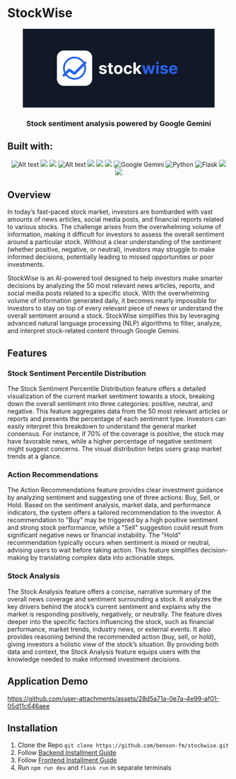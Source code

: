 # StockWise
<div align="center">
  <img alt="banner" src="https://github.com/benson-fm/stockwise/blob/main/frontend/src/assets/logoTitle.png">

  ### Stock sentiment analysis powered by Google Gemini
</div>


## Built with:
<div align="center">
  <img alt="Alt text" src="https://img.shields.io/badge/JavaScript-F7DF1E.svg?style=for-the-badge&logo=JavaScript&logoColor=black"/>
  <img src=https://img.shields.io/badge/React-61DAFB.svg?style=for-the-badge&logo=React&logoColor=black>
  <img src=https://img.shields.io/badge/Tailwind%20CSS-06B6D4.svg?style=for-the-badge&logo=Tailwind-CSS&logoColor=white>
  <img alt="Alt text" src="https://img.shields.io/badge/DaisyUI-5A0EF8.svg?style=for-the-badge&logo=DaisyUI&logoColor=white" />
  <img src=https://img.shields.io/badge/Framer-0055FF.svg?style=for-the-badge&logo=Framer&logoColor=white>
  <img src=https://img.shields.io/badge/Vite-646CFF.svg?style=for-the-badge&logo=Vite&logoColor=white>
  <img src=https://img.shields.io/badge/Node.js-5FA04E.svg?style=for-the-badge&logo=nodedotjs&logoColor=white>
  <img src=https://img.shields.io/badge/Google%20Gemini-886FBF?style=for-the-badge&logo=googlebard&logoColor=fff alt="Google Gemini">
  <img src="https://img.shields.io/badge/Python-3776AB.svg?style=for-the-badge&logo=Python&logoColor=white" alt="Python">
  <img src="https://img.shields.io/badge/Flask-000000.svg?style=for-the-badge&logo=Flask&logoColor=white" alt="Flask">
  <img src=https://img.shields.io/badge/Firebase-DD2C00.svg?style=for-the-badge&logo=Firebase&logoColor=white>
  <img src=https://img.shields.io/badge/Anaconda-44A833.svg?style=for-the-badge&logo=Anaconda&logoColor=white>
  
</div>

## Overview
In today’s fast-paced stock market, investors are bombarded with vast amounts of news articles, social media posts, and financial reports related to various stocks. The challenge arises from the overwhelming volume of information, making it difficult for investors to assess the overall sentiment around a particular stock. Without a clear understanding of the sentiment (whether positive, negative, or neutral), investors may struggle to make informed decisions, potentially leading to missed opportunities or poor investments.

StockWise is an AI-powered tool designed to help investors make smarter decisions by analyzing the 50 most relevant news articles, reports, and social media posts related to a specific stock. With the overwhelming volume of information generated daily, it becomes nearly impossible for investors to stay on top of every relevant piece of news or understand the overall sentiment around a stock. StockWise simplifies this by leveraging advanced natural language processing (NLP) algorithms to filter, analyze, and interpret stock-related content through Google Gemini.

## Features
### Stock Sentiment Percentile Distribution
The Stock Sentiment Percentile Distribution feature offers a detailed visualization of the current market sentiment towards a stock, breaking down the overall sentiment into three categories: positive, neutral, and negative. This feature aggregates data from the 50 most relevant articles or reports and presents the percentage of each sentiment type. Investors can easily interpret this breakdown to understand the general market consensus. For instance, if 70% of the coverage is positive, the stock may have favorable news, while a higher percentage of negative sentiment might suggest concerns. The visual distribution helps users grasp market trends at a glance.

### Action Recommendations
The Action Recommendations feature provides clear investment guidance by analyzing sentiment and suggesting one of three actions: Buy, Sell, or Hold. Based on the sentiment analysis, market data, and performance indicators, the system offers a tailored recommendation to the investor. A recommendation to "Buy" may be triggered by a high positive sentiment and strong stock performance, while a "Sell" suggestion could result from significant negative news or financial instability. The "Hold" recommendation typically occurs when sentiment is mixed or neutral, advising users to wait before taking action. This feature simplifies decision-making by translating complex data into actionable steps.

### Stock Analysis
The Stock Analysis feature offers a concise, narrative summary of the overall news coverage and sentiment surrounding a stock. It analyzes the key drivers behind the stock’s current sentiment and explains why the market is responding positively, negatively, or neutrally. The feature dives deeper into the specific factors influencing the stock, such as financial performance, market trends, industry news, or external events. It also provides reasoning behind the recommended action (buy, sell, or hold), giving investors a holistic view of the stock’s situation. By providing both data and context, the Stock Analysis feature equips users with the knowledge needed to make informed investment decisions.

## Application Demo
https://github.com/user-attachments/assets/28d5a71a-0e7a-4e99-af01-05d11c646aee

## Installation
1. Clone the Repo `git clone https://github.com/benson-fm/stockwise.git`
2. Follow [Backend Installment Guide](https://github.com/benson-fm/stockwise/tree/main/backend)
3. Follow [Frontend Installment Guide](https://github.com/benson-fm/stockwise/tree/main/frontend)
4. Run `npm run dev` and `flask run` in separate terminals
